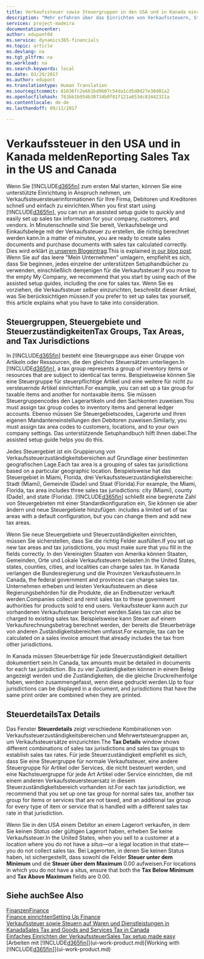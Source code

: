 ```yaml
---
title: Verkaufssteuer sowie Steuergruppen in den USA und in Kanada einrichten| Microsoft Docs
description: "Mehr erfahren über das Einrichten von Verkaufssteuern, Steuergruppen, Steuergebieten, Steuerzuständigkeiten und Steuereinzelheiten (Staat, Gemeinde, Städte und Standorte)."
services: project-madeira
documentationcenter: 
author: edupont04
ms.service: dynamics365-financials
ms.topic: article
ms.devlang: na
ms.tgt_pltfrm: na
ms.workload: na
ms.search.keywords: local
ms.date: 03/29/2017
ms.author: edupont
ms.translationtype: Human Translation
ms.sourcegitcommit: 81636fc2e661bd9b07c54da1cd5d0d27e30d01a2
ms.openlocfilehash: 763bb1b954b30734b0f81f121a6534c83442321a
ms.contentlocale: de-de
ms.lasthandoff: 09/11/2017

---
```

# <a name="reporting-sales-tax-in-the-us-and-canada"></a><span data-ttu-id="f44e3-103">Verkaufssteuer in den USA und in Kanada melden</span><span class="sxs-lookup"><span data-stu-id="f44e3-103">Reporting Sales Tax in the US and Canada</span></span>
<span data-ttu-id="f44e3-104">Wenn Sie [!INCLUDE[d365fin](includes/d365fin_md.md)] zum ersten Mal starten, können Sie eine unterstützte Einrichtung in Anspruch nehmen, um Verkaufssteuersteuerinformationen für Ihre Firma, Debitoren und Kreditoren schnell und einfach zu einrichten.</span><span class="sxs-lookup"><span data-stu-id="f44e3-104">When you first start using [!INCLUDE[d365fin](includes/d365fin_md.md)], you can run an assisted setup guide to quickly and easily set up sales tax information for your company, customers, and vendors.</span></span> <span data-ttu-id="f44e3-105">In Minutenschnelle sind Sie bereit, Verkaufsbelege und Einkaufsbelege mit der Verkaufssteuer zu erstellen, die richtig berechnet werden kann.</span><span class="sxs-lookup"><span data-stu-id="f44e3-105">In a matter of minutes, you are ready to create sales documents and purchase documents with sales tax calculated correctly.</span></span> <span data-ttu-id="f44e3-106">Dies wird erklärt [in unserem Blogeintrag](https://madeira.microsoft.com/blog/sales-tax-setup-made-easy).</span><span class="sxs-lookup"><span data-stu-id="f44e3-106">This is explained [in our blog post](https://madeira.microsoft.com/blog/sales-tax-setup-made-easy).</span></span>
<span data-ttu-id="f44e3-107">Wenn Sie auf das leere "Mein Unternehmen" umlagern, empfiehlt es sich, dass Sie beginnen, jedes einzelne der unterstützen Setuphandbücher zu verwenden, einschließlich demjenigen für die Verkaufssteuer.</span><span class="sxs-lookup"><span data-stu-id="f44e3-107">If you move to the empty My Company, we recommend that you start by using each of the assisted setup guides, including the one for sales tax.</span></span> <span data-ttu-id="f44e3-108">Wenn Sie es vorziehen, die Verkaufssteuer selber einzurichten, beschreibt dieser Artikel, was Sie berücksichtigen müssen.</span><span class="sxs-lookup"><span data-stu-id="f44e3-108">If you prefer to set up sales tax yourself, this article explains what you have to take into consideration.</span></span>  

## <a name="tax-groups-tax-areas-and-tax-jurisdictions"></a><span data-ttu-id="f44e3-109">Steuergruppen, Steuergebiete und Steuerzuständigkeiten</span><span class="sxs-lookup"><span data-stu-id="f44e3-109">Tax Groups, Tax Areas, and Tax Jurisdictions</span></span>
<span data-ttu-id="f44e3-110">In [!INCLUDE[d365fin](includes/d365fin_md.md)] besteht eine Steuergruppe aus einer Gruppe von Artikeln oder Ressourcen, die den gleichen Steuersätzen unterliegen.</span><span class="sxs-lookup"><span data-stu-id="f44e3-110">In [!INCLUDE[d365fin](includes/d365fin_md.md)], a tax group represents a group of inventory items or resources that are subject to identical tax terms.</span></span> <span data-ttu-id="f44e3-111">Beispielsweise können Sie eine Steuergruppe für steuerpflichtige Artikel und eine weitere für nicht zu versteuernde Artikel einrichten.</span><span class="sxs-lookup"><span data-stu-id="f44e3-111">For example, you can set up a tax group for taxable items and another for nontaxable items.</span></span> <span data-ttu-id="f44e3-112">Sie müssen Steuergruppencodes den Lagerartikeln und den Sachkonten zuweisen.</span><span class="sxs-lookup"><span data-stu-id="f44e3-112">You must assign tax group codes to inventory items and general ledger accounts.</span></span> <span data-ttu-id="f44e3-113">Ebenso müssen Sie Steuergebietscodes, Lagerorte und Ihren eigenen Mandanteneinstellungen den Debitoren zuweisen.</span><span class="sxs-lookup"><span data-stu-id="f44e3-113">Similarly, you must assign tax area codes to customers, locations, and to your own company settings.</span></span> <span data-ttu-id="f44e3-114">Das unterstützende Setuphandbuch hilft Ihnen dabei.</span><span class="sxs-lookup"><span data-stu-id="f44e3-114">The assisted setup guide helps you do this.</span></span>  

<span data-ttu-id="f44e3-115">Jedes Steuergebiet ist ein Gruppierung von Verkaufssteuerzuständigkeitsbereichen auf Grundlage einer bestimmten geografischen Lage.</span><span class="sxs-lookup"><span data-stu-id="f44e3-115">Each tax area is a grouping of sales tax jurisdictions based on a particular geographic location.</span></span> <span data-ttu-id="f44e3-116">Beispielsweise hat das Steuergebiet in Miami, Florida, drei Verkaufssteuerzuständigkeitsbereiche: Stadt (Miami), Gemeinde (Dade) und Staat (Florida).</span><span class="sxs-lookup"><span data-stu-id="f44e3-116">For example, the Miami, Florida, tax area includes three sales tax jurisdictions: city (Miami), county (Dade), and state (Florida).</span></span> [!INCLUDE[d365fin](includes/d365fin_md.md)]<span data-ttu-id="f44e3-117"> schließt eine begrenzte Zahl von Steuergebieten mit einer Standardkonfiguration ein, Sie können sie aber ändern und neue Steuergebiete hinzufügen.</span><span class="sxs-lookup"><span data-stu-id="f44e3-117"> includes a limited set of tax areas with a default configuration, but you can change them and add new tax areas.</span></span>  

<span data-ttu-id="f44e3-118">Wenn Sie neue Steuergebiete und Steuerzuständigkeiten einrichten, müssen Sie sicherstellen, dass Sie die richtig Felder ausfüllen.</span><span class="sxs-lookup"><span data-stu-id="f44e3-118">If you set up new tax areas and tax jurisdictions, you must make sure that you fill in the fields correctly.</span></span> <span data-ttu-id="f44e3-119">In den Vereinigten Staaten von Amerika können Staaten, Gemeinden, Orte und Lokale Verkaufssteuern belasten.</span><span class="sxs-lookup"><span data-stu-id="f44e3-119">In the United States, states, counties, cities, and localities can charge sales tax.</span></span> <span data-ttu-id="f44e3-120">In Kanada verlangen die Bundesregierung und die Provinzen Verkaufssteuern.</span><span class="sxs-lookup"><span data-stu-id="f44e3-120">In Canada, the federal government and provinces can charge sales tax.</span></span> <span data-ttu-id="f44e3-121">Unternehmen erheben und leisten Verkaufssteuern an diese Regierungsbehörden für die Produkte, die an Endbenutzer verkauft werden.</span><span class="sxs-lookup"><span data-stu-id="f44e3-121">Companies collect and remit sales tax to these government authorities for products sold to end users.</span></span> <span data-ttu-id="f44e3-122">Verkaufssteuer kann auch zur vorhandenen Verkaufssteuer berechnet werden.</span><span class="sxs-lookup"><span data-stu-id="f44e3-122">Sales tax can also be charged to existing sales tax.</span></span> <span data-ttu-id="f44e3-123">Beispielsweise kann Steuer auf einem Verkaufsrechnungsbetrag berechnet werden, der bereits die Steuerbeträge von anderen Zuständigkeitsbereichen umfasst.</span><span class="sxs-lookup"><span data-stu-id="f44e3-123">For example, tax can be calculated on a sales invoice amount that already includes the tax from other jurisdictions.</span></span>  

<span data-ttu-id="f44e3-124">In Kanada müssen Steuerbeträge für jede Steuerzuständigkeit detailliert dokumentiert sein.</span><span class="sxs-lookup"><span data-stu-id="f44e3-124">In Canada, tax amounts must be detailed in documents for each tax jurisdiction.</span></span> <span data-ttu-id="f44e3-125">Bis zu vier Zuständigkeiten können in einem Beleg angezeigt werden und die Zuständigkeiten, die die gleiche Druckreihenfolge haben, werden zusammengefasst, wenn diese gedruckt werden.</span><span class="sxs-lookup"><span data-stu-id="f44e3-125">Up to four jurisdictions can be displayed in a document, and jurisdictions that have the same print order are combined when they are printed.</span></span>  

## <a name="tax-details"></a><span data-ttu-id="f44e3-126">Steuerdetails</span><span class="sxs-lookup"><span data-stu-id="f44e3-126">Tax Details</span></span>
<span data-ttu-id="f44e3-127">Das Fenster **Steuerdetails** zeigt verschiedene Kombinationen von Verkaufssteuerzuständigkeitsbereichen und Mehrwertsteuergruppen an, um Verkaufssteuersätze einzurichten.</span><span class="sxs-lookup"><span data-stu-id="f44e3-127">The **Tax Details** window shows different combinations of sales tax jurisdictions and sales tax groups to establish sales tax rates.</span></span> <span data-ttu-id="f44e3-128">Für jede Steuerzuständigkeit empfiehlt es sich, dass Sie eine Steuergruppe für normale Verkaufssteuer, eine andere Steuergruppe für Artikel oder Services, die nicht besteuert werden, und eine Nachsteuergruppe für jede Art Artikel oder Service einrichten, die mit einem anderen Verkaufssteuersteuersatz in diesem Steuerzuständigkeitsbereich vorhanden ist.</span><span class="sxs-lookup"><span data-stu-id="f44e3-128">For each tax jurisdiction, we recommend that you set up one tax group for normal sales tax, another tax group for items or services that are not taxed, and an additional tax group for every type of item or service that is handled with a different sales tax rate in that jurisdiction.</span></span>  

<span data-ttu-id="f44e3-129">Wenn Sie in den USA einem Debitor an einem Lagerort verkaufen, in dem Sie keinen *Status* oder gültigen Lagerort haben, erheben Sie keine Verkaufssteuer.</span><span class="sxs-lookup"><span data-stu-id="f44e3-129">In the United States, when you sell to a customer at a location where you do not have a *situs*—or a legal location in that state—you do not collect sales tax.</span></span> <span data-ttu-id="f44e3-130">Bei Lagerorten, in denen Sie keinen Status haben, ist sichergestellt, dass sowohl die Felder **Steuer unter dem Minimum** und die **Steuer über dem Maximum** 0.00 aufweisen.</span><span class="sxs-lookup"><span data-stu-id="f44e3-130">For locations in which you do not have a situs, ensure that both the **Tax Below Minimum** and **Tax Above Maximum** fields are 0.00.</span></span>  

## <a name="see-also"></a><span data-ttu-id="f44e3-131">Siehe auch</span><span class="sxs-lookup"><span data-stu-id="f44e3-131">See Also</span></span>
[<span data-ttu-id="f44e3-132">Finanzen</span><span class="sxs-lookup"><span data-stu-id="f44e3-132">Finance</span></span>](finance.md)  
[<span data-ttu-id="f44e3-133">Finance einrichten</span><span class="sxs-lookup"><span data-stu-id="f44e3-133">Setting Up Finance</span></span>](finance-setup-finance.md)  
[<span data-ttu-id="f44e3-134">Verkaufssteuer sowie Steuern auf Waren und Dienstleistungen in Kanada</span><span class="sxs-lookup"><span data-stu-id="f44e3-134">Sales Tax and Goods and Services Tax in Canada</span></span>](ca-finance-tax.md)  
[<span data-ttu-id="f44e3-135">Einfaches Einrichten der Verkaufssteuer</span><span class="sxs-lookup"><span data-stu-id="f44e3-135">Sales Tax setup made easy</span></span>](https://madeira.microsoft.com/blog/sales-tax-setup-made-easy)  
<span data-ttu-id="f44e3-136">[Arbeiten mit [!INCLUDE[d365fin](includes/d365fin_md.md)]](ui-work-product.md)</span><span class="sxs-lookup"><span data-stu-id="f44e3-136">[Working with [!INCLUDE[d365fin](includes/d365fin_md.md)]](ui-work-product.md)</span></span>  

